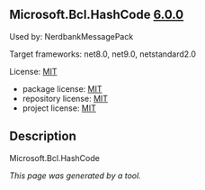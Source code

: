 ﻿Microsoft.Bcl.HashCode [6.0.0](https://www.nuget.org/packages/Microsoft.Bcl.HashCode/6.0.0)
--------------------

Used by: NerdbankMessagePack

Target frameworks: net8.0, net9.0, netstandard2.0

License: [MIT](../../../../licenses/mit) 

- package license: [MIT](https://licenses.nuget.org/MIT) 
- repository license: [MIT](https://github.com/dotnet/maintenance-packages) 
- project license: [MIT](https://github.com/dotnet/maintenance-packages) 

Description
-----------
Microsoft.Bcl.HashCode

*This page was generated by a tool.*